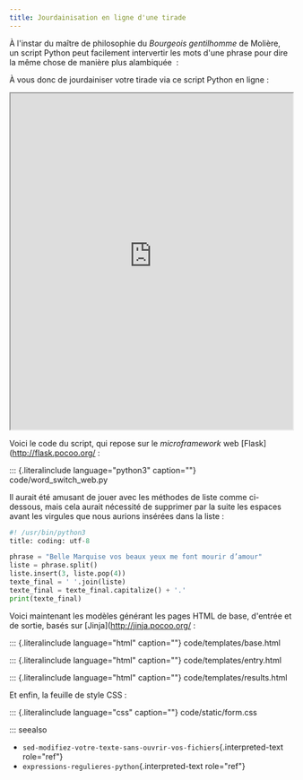 ```yaml
---
title: Jourdainisation en ligne d'une tirade
---
```


À l'instar du maître de philosophie du *Bourgeois gentilhomme* de
Molière, un script Python peut facilement intervertir les mots d'une
phrase pour dire la même chose de manière plus alambiquée  :

À vous donc de jourdainiser votre tirade via ce script Python en ligne :

<iframe src="https://oliviercarrere.pythonanywhere.com/" height="600px" width="100%"></iframe>

Voici le code du script, qui repose sur le *microframework* web
\[Flask\](<http://flask.pocoo.org/> :

::: {.literalinclude language="python3" caption=""}
code/word_switch_web.py


Il aurait été amusant de jouer avec les méthodes de liste comme
ci-dessous, mais cela aurait nécessité de supprimer par la suite les
espaces avant les virgules que nous aurions insérées dans la liste :

``` python
#! /usr/bin/python3
title: coding: utf-8

phrase = "Belle Marquise vos beaux yeux me font mourir d’amour"
liste = phrase.split()
liste.insert(3, liste.pop(4))
texte_final = ' '.join(liste)
texte_final = texte_final.capitalize() + '.'
print(texte_final)
```

Voici maintenant les modèles générant les pages HTML de base, d'entrée
et de sortie, basés sur \[Jinja\](<http://jinja.pocoo.org/> :

::: {.literalinclude language="html" caption=""}
code/templates/base.html


::: {.literalinclude language="html" caption=""}
code/templates/entry.html


::: {.literalinclude language="html" caption=""}
code/templates/results.html


Et enfin, la feuille de style CSS :

::: {.literalinclude language="css" caption=""}
code/static/form.css


::: seealso
-   `sed-modifiez-votre-texte-sans-ouvrir-vos-fichiers`{.interpreted-text
    role="ref"}
-   `expressions-regulieres-python`{.interpreted-text role="ref"}

